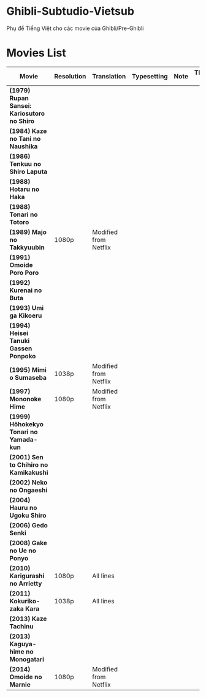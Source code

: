 # Ghibli-Subtudio-Vietsub
Phụ đề Tiếng Việt cho các movie của Ghibli/Pre-Ghibli

# Movies List

|**Movie**|**Resolution**|**Translation**|**Typesetting**|**Note**|**Thanks to**|
|--------|--------|--------|--------|--------|--------|
|**(1979) Rupan Sansei: Kariosutoro no Shiro**||||||
|**(1984) Kaze no Tani no Naushika**||||||
|**(1986) Tenkuu no Shiro Laputa**||||||
|**(1988) Hotaru no Haka**||||||
|**(1988) Tonari no Totoro**||||||
|**(1989) Majo no Takkyuubin**|1080p|Modified from Netflix||||
|**(1991) Omoide Poro Poro**||||||
|**(1992) Kurenai no Buta**||||||
|**(1993)	Umi ga Kikoeru**||||||
|**(1994) Heisei Tanuki Gassen Ponpoko**||||||
|**(1995) Mimi o Sumaseba**|1038p|Modified from Netflix||||
|**(1997) Mononoke Hime**|1080p|Modified from Netflix||||
|**(1999) Hōhokekyo Tonari no Yamada-kun**||||||
|**(2001) Sen to Chihiro no Kamikakushi**||||||
|**(2002) Neko no Ongaeshi**||||||
|**(2004) Hauru no Ugoku Shiro**||||||
|**(2006) Gedo Senki**||||||
|**(2008) Gake no Ue no Ponyo**||||||
|**(2010) Karigurashi no Arrietty**|1080p|All lines||||
|**(2011) Kokuriko-zaka Kara**|1038p|All lines||||
|**(2013) Kaze Tachinu**||||||
|**(2013) Kaguya-hime no Monogatari**||||||
|**(2014) Omoide no Marnie**|1080p|Modified from Netflix||||
